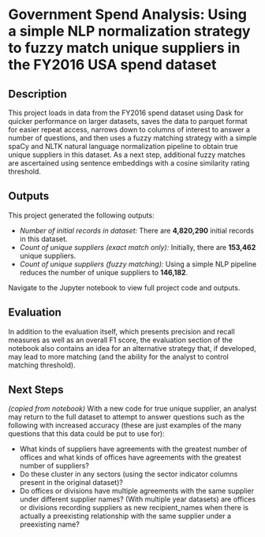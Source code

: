 # Government Spend Analysis: Using a simple NLP normalization strategy to fuzzy match unique suppliers in the FY2016 USA spend dataset

## Description

This project loads in data from the FY2016 spend dataset using Dask for quicker performance on larger datasets, saves the data to parquet format for easier repeat access, narrows down to columns of interest to answer a number of questions, and then uses a fuzzy matching strategy with a simple spaCy and NLTK natural language normalization pipeline to obtain true unique suppliers in this dataset. As a next step, additional fuzzy matches are ascertained using sentence embeddings with a cosine similarity rating threshold.

## Outputs

This project generated the following outputs:

- *Number of initial records in dataset:* There are **4,820,290** initial records in this dataset.
- *Count of unique suppliers (exact match only):* Initially, there are **153,462** unique suppliers.
- *Count of unique suppliers (fuzzy matching):* Using a simple NLP pipeline reduces the number of unique suppliers to **146,182**.


Navigate to the Jupyter notebook to view full project code and outputs. 

## Evaluation

In addition to the evaluation itself, which presents precision and recall measures as well as an overall F1 score, the evaluation section of the notebook also contains an idea for an alternative strategy that, if developed, may lead to more matching (and the ability for the analyst to control matching threshold).

## Next Steps

*(copied from notebook)* With a new code for true unique supplier, an analyst may return to the full dataset to attempt to answer questions such as the following with increased accuracy (these are just examples of the many questions that this data could be put to use for):

- What kinds of suppliers have agreements with the greatest number of offices and what kinds of offices have agreements with the greatest number of suppliers?
- Do these cluster in any sectors (using the sector indicator columns present in the original dataset)?
- Do offices or divisions have multiple agreements with the same supplier under different supplier names? (With multiple year datasets) are offices or divisions recording suppliers as new recipient_names when there is actually a preexisting relationship with the same supplier under a preexisting name?






